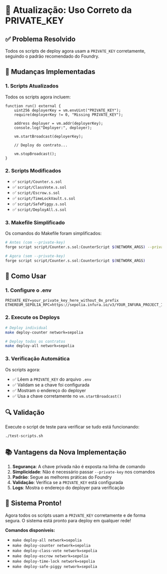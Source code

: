 # 🔑 Atualização: Uso Correto da PRIVATE_KEY

## ✅ Problema Resolvido

Todos os scripts de deploy agora usam a `PRIVATE_KEY` corretamente, seguindo o padrão recomendado do Foundry.

## 🔧 Mudanças Implementadas

### 1. **Scripts Atualizados**

Todos os scripts agora incluem:

```solidity
function run() external {
    uint256 deployerKey = vm.envUint("PRIVATE_KEY");
    require(deployerKey != 0, "Missing PRIVATE_KEY");
    
    address deployer = vm.addr(deployerKey);
    console.log("Deployer:", deployer);
    
    vm.startBroadcast(deployerKey);
    
    // Deploy do contrato...
    
    vm.stopBroadcast();
}
```

### 2. **Scripts Modificados**

- ✅ `script/Counter.s.sol`
- ✅ `script/ClassVote.s.sol`
- ✅ `script/Escrow.s.sol`
- ✅ `script/TimeLockVault.s.sol`
- ✅ `script/SafePiggy.s.sol`
- ✅ `script/DeployAll.s.sol`

### 3. **Makefile Simplificado**

Os comandos do Makefile foram simplificados:

```bash
# Antes (com --private-key)
forge script script/Counter.s.sol:CounterScript $(NETWORK_ARGS) --private-key $(PRIVATE_KEY)

# Agora (sem --private-key)
forge script script/Counter.s.sol:CounterScript $(NETWORK_ARGS)
```

## 🚀 Como Usar

### 1. **Configure o .env**

```env
PRIVATE_KEY=your_private_key_here_without_0x_prefix
ETHEREUM_SEPOLIA_RPC=https://sepolia.infura.io/v3/YOUR_INFURA_PROJECT_ID
```

### 2. **Execute os Deploys**

```bash
# Deploy individual
make deploy-counter network=sepolia

# Deploy todos os contratos
make deploy-all network=sepolia
```

### 3. **Verificação Automática**

Os scripts agora:
- ✅ Lêem a `PRIVATE_KEY` do arquivo `.env`
- ✅ Validam se a chave foi configurada
- ✅ Mostram o endereço do deployer
- ✅ Usa a chave corretamente no `vm.startBroadcast()`

## 🔍 Validação

Execute o script de teste para verificar se tudo está funcionando:

```bash
./test-scripts.sh
```

## 📚 Vantagens da Nova Implementação

1. **Segurança**: A chave privada não é exposta na linha de comando
2. **Simplicidade**: Não é necessário passar `--private-key` nos comandos
3. **Padrão**: Segue as melhores práticas do Foundry
4. **Validação**: Verifica se a `PRIVATE_KEY` está configurada
5. **Logs**: Mostra o endereço do deployer para verificação

## 🎉 Sistema Pronto!

Agora todos os scripts usam a `PRIVATE_KEY` corretamente e de forma segura. O sistema está pronto para deploy em qualquer rede!

**Comandos disponíveis:**
- `make deploy-all network=sepolia`
- `make deploy-counter network=sepolia`
- `make deploy-class-vote network=sepolia`
- `make deploy-escrow network=sepolia`
- `make deploy-time-lock network=sepolia`
- `make deploy-safe-piggy network=sepolia`
